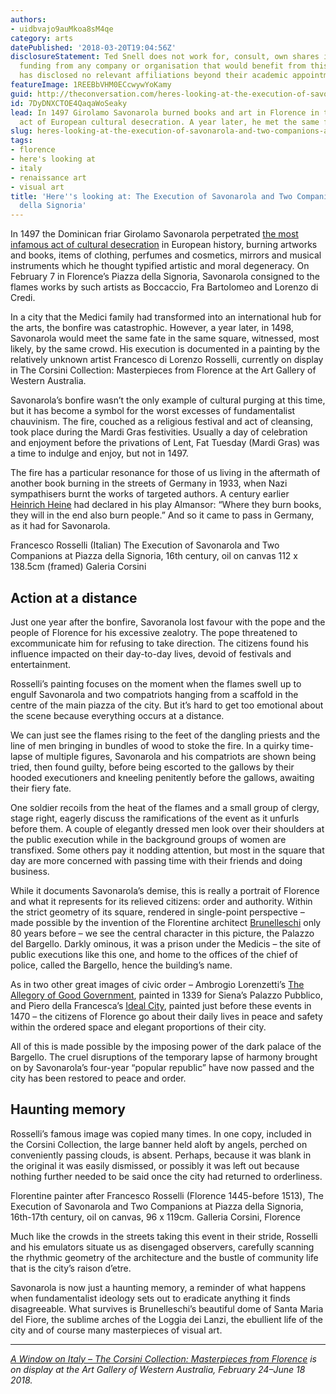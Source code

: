 ```yaml
---
authors:
- uidbvajo9auMkoa8sM4qe
category: arts
datePublished: '2018-03-20T19:04:56Z'
disclosureStatement: Ted Snell does not work for, consult, own shares in or receive
  funding from any company or organisation that would benefit from this article, and
  has disclosed no relevant affiliations beyond their academic appointment.
featureImage: 1REEBbVHM0ECcwywYoKamy
guid: http://theconversation.com/heres-looking-at-the-execution-of-savonarola-and-two-companions-at-piazza-della-signoria-91642
id: 7DyDNXCTOE4QaqaWoSeaky
lead: In 1497 Girolamo Savonarola burned books and art in Florence in the most infamous
  act of European cultural desecration. A year later, he met the same fate.
slug: heres-looking-at-the-execution-of-savonarola-and-two-companions-at-piazza-della-signoria
tags:
- florence
- here's looking at
- italy
- renaissance art
- visual art
title: 'Here''s looking at: The Execution of Savonarola and Two Companions at Piazza
  della Signoria'
---
```

In 1497 the Dominican friar Girolamo Savonarola perpetrated [the most infamous act of cultural desecration](https://www.smithsonianmag.com/smart-news/when-fanatical-monk-took-over-florence-and-burned-bunch-vanities-180962005/) in European history, burning artworks and books, items of clothing, perfumes and cosmetics, mirrors and musical instruments which he thought typified artistic and moral degeneracy. On February 7 in Florence’s Piazza della Signoria, Savonarola consigned to the flames works by such artists as Boccaccio, Fra Bartolomeo and Lorenzo di Credi. 

In a city that the Medici family had transformed into an international hub for the arts, the bonfire was catastrophic. However, a year later, in 1498, Savonarola would meet the same fate in the same square, witnessed, most likely, by the same crowd. His execution is documented in a painting by the relatively unknown artist Francesco di Lorenzo Rosselli, currently on display in The Corsini Collection: Masterpieces from Florence at the Art Gallery of Western Australia. 

Savonarola’s bonfire wasn’t the only example of cultural purging at this time, but it has become a symbol for the worst excesses of fundamentalist chauvinism. The fire, couched as a religious festival and act of cleansing, took place during the Mardi Gras festivities. Usually a day of celebration and enjoyment before the privations of Lent, Fat Tuesday (Mardi Gras) was a time to indulge and enjoy, but not in 1497.

The fire has a particular resonance for those of us living in the aftermath of another book burning in the streets of Germany in 1933, when Nazi sympathisers burnt the works of targeted authors. A century earlier [Heinrich Heine](https://en.wikipedia.org/wiki/Heinrich_Heine) had declared in his play Almansor: “Where they burn books, they will in the end also burn people.” And so it came to pass in Germany, as it had for Savonarola.

[](https://images.theconversation.com/files/205867/original/file-20180212-51710-1hf1d1q.jpg?ixlib=rb-1.1.0&q=45&auto=format&w=1000&fit=clip) Francesco Rosselli (Italian) The Execution of Savonarola and Two Companions at Piazza della Signoria, 16th century, oil on canvas 112 x 138.5cm (framed) Galeria Corsini

## Action at a distance

Just one year after the bonfire, Savoranola lost favour with the pope and the people of Florence for his excessive zealotry. The pope threatened to excommunicate him for refusing to take direction. The citizens found his influence impacted on their day-to-day lives, devoid of festivals and entertainment.

Rosselli’s painting focuses on the moment when the flames swell up to engulf Savonarola and two compatriots hanging from a scaffold in the centre of the main piazza of the city. But it’s hard to get too emotional about the scene because everything occurs at a distance. 

We can just see the flames rising to the feet of the dangling priests and the line of men bringing in bundles of wood to stoke the fire. In a quirky time-lapse of multiple figures, Savonarola and his compatriots are shown being tried, then found guilty, before being escorted to the gallows by their hooded executioners and kneeling penitently before the gallows, awaiting their fiery fate.

One soldier recoils from the heat of the flames and a small group of clergy, stage right, eagerly discuss the ramifications of the event as it unfurls before them. A couple of elegantly dressed men look over their shoulders at the public execution while in the background groups of women are transfixed. Some others pay it nodding attention, but most in the square that day are more concerned with passing time with their friends and doing business.

While it documents Savonarola’s demise, this is really a portrait of Florence and what it represents for its relieved citizens: order and authority. Within the strict geometry of its square, rendered in single-point perspective – made possible by the invention of the Florentine architect [Brunelleschi](https://en.wikipedia.org/wiki/Filippo_Brunelleschi) only 80 years before – we see the central character in this picture, the Palazzo del Bargello. Darkly ominous, it was a prison under the Medicis – the site of public executions like this one, and home to the offices of the chief of police, called the Bargello, hence the building’s name.

As in two other great images of civic order – Ambrogio Lorenzetti’s [The Allegory of Good Government](https://en.wikipedia.org/wiki/The_Allegory_of_Good_and_Bad_Government), painted in 1339 for Siena’s Palazzo Pubblico, and Piero della Francesca’s [Ideal City](https://en.wikipedia.org/wiki/The_Ideal_City_\(painting\)), painted just before these events in 1470 – the citizens of Florence go about their daily lives in peace and safety within the ordered space and elegant proportions of their city. 

All of this is made possible by the imposing power of the dark palace of the Bargello. The cruel disruptions of the temporary lapse of harmony brought on by Savonarola’s four-year “popular republic” have now passed and the city has been restored to peace and order.

## Haunting memory

Rosselli’s famous image was copied many times. In one copy, included in the Corsini Collection, the large banner held aloft by angels, perched on conveniently passing clouds, is absent. Perhaps, because it was blank in the original it was easily dismissed, or possibly it was left out because nothing further needed to be said once the city had returned to orderliness.

[](https://images.theconversation.com/files/207984/original/file-20180227-36674-35j28z.jpeg?ixlib=rb-1.1.0&q=45&auto=format&w=1000&fit=clip) Florentine painter after Francesco Rosselli (Florence 1445-before 1513), The Execution of Savonarola and Two Companions at Piazza della Signoria, 16th-17th century, oil on canvas, 96 x 119cm. Galleria Corsini, Florence

Much like the crowds in the streets taking this event in their stride, Rosselli and his emulators situate us as disengaged observers, carefully scanning the rhythmic geometry of the architecture and the bustle of community life that is the city’s raison d’etre.

Savonarola is now just a haunting memory, a reminder of what happens when fundamentalist ideology sets out to eradicate anything it finds disagreeable. What survives is Brunelleschi’s beautiful dome of Santa Maria del Fiore, the sublime arches of the Loggia dei Lanzi, the ebullient life of the city and of course many masterpieces of visual art. 

* * *

_[A Window on Italy – The Corsini Collection: Masterpieces from Florence](http://www.artgallery.wa.gov.au/exhibitions/window-on-italy-corsini-collection.asp) is on display at the Art Gallery of Western Australia, February 24–June 18 2018._